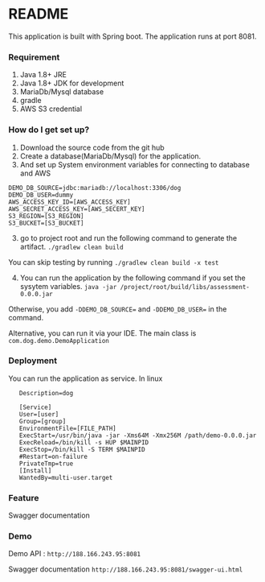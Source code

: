 # README #

This application is built with Spring boot. 
The application runs at port 8081.

### Requirement

1. Java 1.8+ JRE
2. Java 1.8+ JDK for development
3. MariaDb/Mysql database
4. gradle
5. AWS S3 credential

### How do I get set up? ###

1. Download the source code from the git hub
2. Create a database(MariaDb/Mysql) for the application.
2. And set up System environment variables for connecting to database and AWS

```
DEMO_DB_SOURCE=jdbc:mariadb://localhost:3306/dog
DEMO_DB_USER=dummy
AWS_ACCESS_KEY_ID=[AWS_ACCESS_KEY]
AWS_SECRET_ACCESS_KEY=[AWS_SECERT_KEY]
S3_REGION=[S3_REGION]
S3_BUCKET=[S3_BUCKET]
```


3. go to project root and run the following command to generate the artifact.
`./gradlew clean build`

You can skip testing by running 
`./gradlew clean build -x test`

4. You can run the application by the following command if you set the sysytem variables.
`java -jar /project/root/build/libs/assessment-0.0.0.jar`

Otherwise, you add `-DDEMO_DB_SOURCE=` and `-DDEMO_DB_USER=` in the command.

Alternative, you can run it via your IDE.
The main class is 
`com.dog.demo.DemoApplication`

### Deployment

You can run the application as service.
In linux 
```[Unit]
   Description=dog
   
   [Service]
   User=[user]
   Group=[group]
   EnvironmentFile=[FILE_PATH]
   ExecStart=/usr/bin/java -jar -Xms64M -Xmx256M /path/demo-0.0.0.jar
   ExecReload=/bin/kill -s HUP $MAINPID
   ExecStop=/bin/kill -S TERM $MAINPID
   #Restart=on-failure
   PrivateTmp=true
   [Install]
   WantedBy=multi-user.target

```


### Feature

Swagger documentation 

### Demo
Demo API : `http://188.166.243.95:8081`

Swagger documentation 
`http://188.166.243.95:8081/swagger-ui.html`



